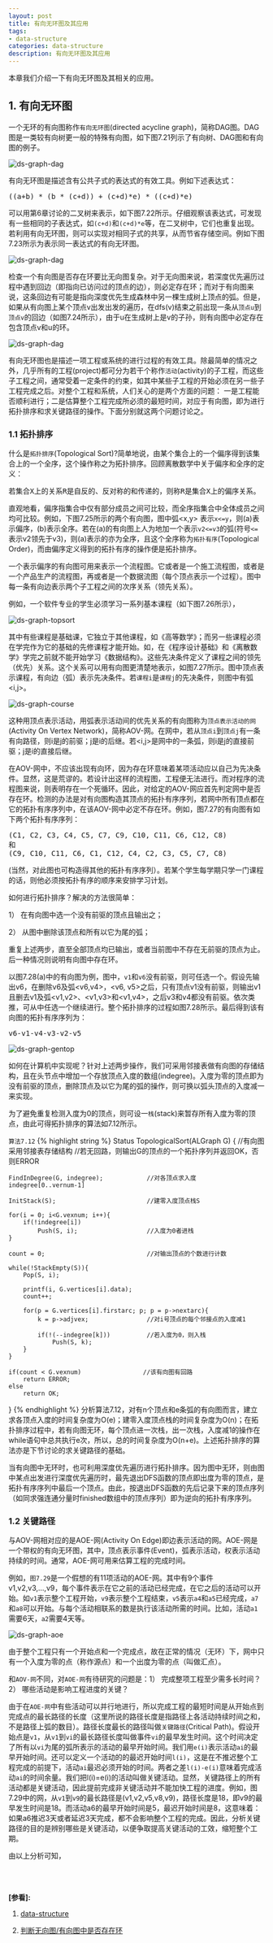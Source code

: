 ```yaml
---
layout: post
title: 有向无环图及其应用
tags:
- data-structure
categories: data-structure
description: 有向无环图及其应用
---
```


本章我们介绍一下有向无环图及其相关的应用。

<!-- more -->


## 1. 有向无环图
一个无环的有向图称作```有向无环图```(directed acycline graph)，简称DAG图。DAG图是一类较有向树更一般的特殊有向图，如下图7.21列示了有向树、DAG图和有向图的例子。

![ds-graph-dag](https://ivanzz1001.github.io/records/assets/img/data_structure/ds_graph_dag1.jpg)


有向无环图是描述含有公共子式的表达式的有效工具。例如下述表达式：
<pre>
((a+b) * (b * (c+d)) + (c+d)*e) * ((c+d)*e)
</pre>

可以用第6章讨论的二叉树来表示，如下图7.22所示。仔细观察该表达式，可发现有一些相同的子表达式，如```(c+d)```和```(c+d)*e```等，在二叉树中，它们也重复出现。若利用有向无环图，则可以实现对相同子式的共享，从而节省存储空间。例如下图7.23所示为表示同一表达式的有向无环图。

![ds-graph-dag](https://ivanzz1001.github.io/records/assets/img/data_structure/ds_graph_dag2.jpg)

检查一个有向图是否存在环要比无向图复杂。对于无向图来说，若深度优先遍历过程中遇到回边（即指向已访问过的顶点的边），则必定存在环；而对于有向图来说，这条回边有可能是指向深度优先生成森林中另一棵生成树上顶点的弧。但是，如果从有向图上某个顶点v出发出发的遍历，在dfs(v)结束之前出现一条从```顶点u```到```顶点v```的回边（如图7.24所示），由于u在生成树上是v的子孙，则有向图中必定存在包含顶点v和u的环。

![ds-graph-dag](https://ivanzz1001.github.io/records/assets/img/data_structure/ds_graph_dag3.jpg)

有向无环图也是描述一项工程或系统的进行过程的有效工具。除最简单的情况之外，几乎所有的工程(project)都可分为若干个称作```活动```(activity)的子工程，而这些子工程之间，通常受着一定条件的约束，如其中某些子工程的开始必须在另一些子工程完成之后。对整个工程和系统，人们关心的是两个方面的问题： 一是工程能否顺利进行；二是估算整个工程完成所必须的最短时间，对应于有向图，即为进行拓扑排序和求关键路径的操作。下面分别就这两个问题讨论之。

### 1.1 拓扑排序
什么是```拓扑排序```(Topological Sort)?简单地说，由某个集合上的一个偏序得到该集合上的一个全序，这个操作称之为拓扑排序。回顾离散数学中关于偏序和全序的定义：
<pre>
若集合X上的关系R是自反的、反对称的和传递的，则称R是集合X上的偏序关系。
</pre>
直观地看，偏序指集合中仅有部分成员之间可比较，而全序指集合中全体成员之间均可比较。例如，下图7.25所示的两个有向图，图中弧<x,y> 表示```x<=y```，则(a)表示偏序，(b)表示全序。若在(a)的有向图上人为地加一个表示```v2<=v3```的弧(符号```<=```表示v2领先于v3)，则(a)表示的亦为全序，且这个全序称为```拓扑有序```(Topological Order)，而由偏序定义得到的拓扑有序的操作便是拓扑排序。


一个表示偏序的有向图可用来表示一个流程图。它或者是一个施工流程图，或者是一个产品生产的流程图，再或者是一个数据流图（每个顶点表示一个过程）。图中每一条有向边表示两个子工程之间的次序关系（领先关系）。

例如，一个软件专业的学生必须学习一系列基本课程（如下图7.26所示），

![ds-graph-topsort](https://ivanzz1001.github.io/records/assets/img/data_structure/ds_graph_topsort1.jpg)

其中有些课程是基础课，它独立于其他课程，如《高等数学》；而另一些课程必须在学完作为它的基础的先修课程才能开始。如，在《程序设计基础》和《离散数学》学完之前就不能开始学习《数据结构》。这些先决条件定义了课程之间的领先（优先）关系。这个关系可以用有向图更清楚地表示，如图7.27所示。图中顶点表示课程，有向边（弧）表示先决条件。若```课程i```是```课程j```的先决条件，则图中有弧<i,j>。

![ds-graph-course](https://ivanzz1001.github.io/records/assets/img/data_structure/ds_graph_course.jpg)

这种用顶点表示活动，用弧表示活动间的优先关系的有向图称为```顶点表示活动的网```(Activity On Vertex Network)，简称AOV-网。在网中，若从```顶点i```到```顶点j```有一条有向路径，则i是j的前驱；j是i的后继。若<i,j>是网中的一条弧，则i是j的直接前驱；j是i的直接后继。


在AOV-网中，不应该出现有向环，因为存在环意味着某项活动应以自己为先决条件。显然，这是荒谬的。若设计出这样的流程图，工程便无法进行。而对程序的流程图来说，则表明存在一个死循环。因此，对给定的AOV-网应首先判定网中是否存在环。检测的办法是对有向图构造其顶点的拓扑有序序列，若网中所有顶点都在它的拓扑有序序列中，在该AOV-网中必定不存在环。例如，图7.27的有向图有如下两个拓扑有序序列：
<pre>
(C1, C2, C3, C4, C5, C7, C9, C10, C11, C6, C12, C8)
和
(C9, C10, C11, C6, C1, C12, C4, C2, C3, C5, C7, C8)
</pre>
(当然，对此图也可构造得其他的拓扑有序序列）。若某个学生每学期只学一门课程的话，则他必须按拓扑有序的顺序来安排学习计划。

如何进行拓扑排序？解决的方法很简单：

1） 在有向图中选一个没有前驱的顶点且输出之；

2） 从图中删除该顶点和所有以它为尾的弧；

重复上述两步，直至全部顶点均已输出，或者当前图中不存在无前驱的顶点为止。后一种情况则说明有向图中存在环。

以图7.28(a)中的有向图为例，图中，```v1```和```v6```没有前驱，则可任选一个。假设先输出v6，在删除v6及弧<v6,v4>，<v6, v5>之后，只有顶点v1没有前驱，则输出v1且删去v1及弧<v1,v2>、<v1,v3>和<v1,v4>，之后v3和v4都没有前驱。依次类推，可从中任选一个继续进行。整个拓扑排序的过程如图7.28所示。最后得到该有向图的拓扑有序序列为：
<pre>
v6-v1-v4-v3-v2-v5
</pre>

![ds-graph-gentop](https://ivanzz1001.github.io/records/assets/img/data_structure/ds_graph_gentop.jpg)

如何在计算机中实现呢？针对上述两步操作，我们可采用邻接表做有向图的存储结构，且在头节点中增加一个存放顶点入度的数组(indegree)。入度为零的顶点即为没有前驱的顶点，删除顶点及以它为尾的弧的操作，则可换以弧头顶点的入度减一来实现。

为了避免重复检测入度为0的顶点，则可设一```栈```(stack)来暂存所有入度为零的顶点，由此可得拓扑排序的算法如7.12所示。

```算法7.12```
{% highlight string %}
Status TopologicalSort(ALGraph G)
{
	//有向图采用邻接表存储结构
	//若无回路，则输出G的顶点的一个拓扑序列并返回OK，否则ERROR
	
	FindInDegree(G, indegree);            //对各顶点求入度 indegree[0..vernum-1]
	
	InitStack(S);                         //建零入度顶点栈S
	
	for(i = 0; i<G.vexnum; i++){
		if(!indegree[i])
			Push(S, i);                   //入度为0者进栈
	}
	
	count = 0;                            //对输出顶点的个数进行计数
	
	while(!StackEmpty(S)){
		Pop(S, i);
		
		printf(i, G.vertices[i].data);
		count++;
		
		for(p = G.vertices[i].firstarc; p; p = p->nextarc){
			k = p->adjvex;                //对i号顶点的每个邻接点的入度减1
			
			if(!(--indegree[k]))          //若入度为0，则入栈
				Push(S, k);
		}
	}
	
	if(count < G.vexnum)                 //该有向图有回路
		return ERROR;
	else
		return OK;
}
{% endhighlight %}
分析算法7.12，对有n个顶点和e条弧的有向图而言，建立求各顶点入度的时间复杂度为O(e)；建零入度顶点栈的时间复杂度为O(n)；在拓扑排序过程中，若有向图无环，每个顶点进一次栈，出一次栈，入度减1的操作在while语句中总共执行e次，所以，总的时间复杂度为O(n+e)。上述拓扑排序的算法亦是下节讨论的求关键路径的基础。

当有向图中无环时，也可利用深度优先遍历进行拓扑排序。因为图中无环，则由图中某点出发进行深度优先遍历时，最先退出DFS函数的顶点即出度为零的顶点，是拓扑有序序列中最后一个顶点。由此，按退出DFS函数的先后记录下来的顶点序列（如同求强连通分量时finished数组中的顶点序列）即为逆向的拓扑有序序列。


### 1.2 关键路径
与AOV-网相对应的是AOE-网(Activity On Edge)即边表示活动的网。AOE-网是一个带权的有向无环图，其中，顶点表示事件(Event)，弧表示活动，权表示活动持续的时间。通常，AOE-网可用来估算工程的完成时间。

例如，```图7.29```是一个假想的有11项活动的AOE-网。其中有9个事件v1,v2,v3,...,v9，每个事件表示在它之前的活动已经完成，在它之后的活动可以开始。如```v1```表示整个工程开始，```v9```表示整个工程结束，```v5```表示```a4```和```a5```已经完成，```a7```和```a8```可以开始。与每个活动相联系的数是执行该活动所需的时间。比如，活动```a1```需要6天，```a2```需要4天等。

![ds-graph-aoe](https://ivanzz1001.github.io/records/assets/img/data_structure/ds_graph_aoe.jpg)


由于整个工程只有一个开始点和一个完成点，故在正常的情况（无环）下，网中只有一个入度为零的点（称作源点）和一个出度为零的点（叫做汇点）。

和```AOV-网```不同，对```AOE-网```有待研究的问题是：1） 完成整项工程至少需多长时间？ 2） 哪些活动是影响工程进度的关键？

由于在```AOE-网```中有些活动可以并行地进行，所以完成工程的最短时间是从开始点到完成点的最长路径的长度（这里所说的路径长度是指路径上各活动持续时间之和，不是路径上弧的数目）。路径长度最长的路径叫做```关键路径```(Critical Path)。假设开始点是```v1```，从```v1```到```vi```的最长路径长度叫做事件```vi```的最早发生时间。这个时间决定了所有以```vi```为尾的弧所表示的活动的最早开始时间。我们用```e(i)```表示活动```ai```的最早开始时间。还可以定义一个活动的的最迟开始时间```l(i)```，这是在不推迟整个工程完成的前提下，活动```ai```最迟必须开始的时间。两者之差```l(i)-e(i)```意味着完成活动```ai```的时间余量。我们把l(i)=e(i)的活动叫做关键活动。显然，关键路径上的所有活动都是关键活动，因此提前完成非关键活动并不能加快工程的进度。例如，图7.29中的网，从```v1```到```v9```的最长路径是(v1,v2,v5,v8,v9)，路径长度是18，即v9的最早发生时间是18。而活动a6的最早开始时间是5，最迟开始时间是8，这意味着：如果a6推迟3天或者延迟3天完成，都不会影响整个工程的完成。因此，分析关键路径的目的是辨别哪些是关键活动，以便争取提高关键活动的工效，缩短整个工期。


由以上分析可知，



<br />
<br />

**[参看]:**

1. [data-structure](https://www.geeksforgeeks.org/detect-cycle-in-a-graph/)

2. [判断无向图/有向图中是否存在环](https://www.cnblogs.com/wangkundentisy/p/9320499.html)